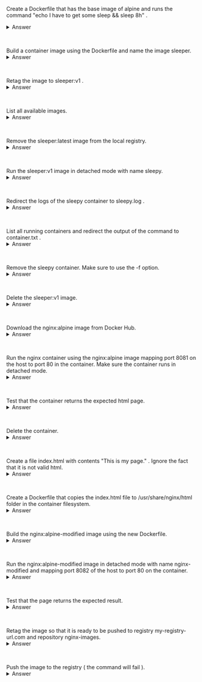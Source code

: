 Create a Dockerfile that has the base image of alpine and runs the command "echo I have to get some sleep && sleep 8h" .
<details>
  <summary>Answer</summary>

```
vim Dockerfile
FROM alpine
CMD ["/bin/sh","-c","echo I have to get some sleep && sleep 8h"]
```

</details>
<p>&nbsp;</p>
Build a container image using the Dockerfile and name the image sleeper.
<details>
  <summary>Answer</summary>

```
podman image build -t sleeper -f Dockerfile .
# or
docker image build -t sleeper -f Dockerfile .
```

</details>
<p>&nbsp;</p>
Retag the image to sleeper:v1 .
<details>
  <summary>Answer</summary>

```
podman tag sleeper sleeper:v1
# or
docker tag sleeper sleeper:v1
```

</details>
<p>&nbsp;</p>
List all available images.
<details>
  <summary>Answer</summary>

```
podman images
# or
docker images
```

</details>
<p>&nbsp;</p>
Remove the sleeper:latest image from the local registry.
<details>
  <summary>Answer</summary>

```
podman rmi sleeper:latest
# or
docker rmi sleeper:latest
```

</details>
<p>&nbsp;</p>
Run the sleeper:v1 image in detached mode with name sleepy.
<details>
  <summary>Answer</summary>

```
podman run --name sleepy -d sleeper:v1
# or
docker run --name sleepy -d sleeper:v1
```

</details>
<p>&nbsp;</p>
Redirect the logs of the sleepy container to sleepy.log .
<details>
  <summary>Answer</summary>

```
podman logs sleepy > sleepy.log
# or
docker logs sleepy > sleepy.log
```

</details>
<p>&nbsp;</p>
List all running containers and redirect the output of the command to container.txt .
<details>
  <summary>Answer</summary>

```
podman ps > containers.txt
# or
docker ps > containers.txt
```

</details>
<p>&nbsp;</p>
Remove the sleepy container. Make sure to use the -f option.
<details>
  <summary>Answer</summary>

```
podman rm -f sleepy
# or
docker rm -f sleepy
```

</details>
<p>&nbsp;</p>
Delete the sleeper:v1 image.
<details>
  <summary>Answer</summary>

```
podman rmi sleeper:v1
# or
docker rmi sleeper:v1
```

</details>
<p>&nbsp;</p>
Download the nginx:alpine image from Docker Hub.

<details>
  <summary>Answer</summary>
```
podman pull docker.io/library/nginx:alpine
# or
docker pull nginx:alpine
```

</details>
<p>&nbsp;</p>
Run the nginx container using the nginx:alpine image mapping port 8081 on the host to port 80 in the container.
Make sure the container runs in detached mode.
<details>
  <summary>Answer</summary>

```
podman run --name nginx -d -p 8081:80 nginx:alpine
# or
docker run --name nginx -d -p 8081:80 nginx:alpine
```

</details>
<p>&nbsp;</p>
Test that the container returns the expected html page.
<details>
  <summary>Answer</summary>

```
curl http://localhost:8081
```

</details>
<p>&nbsp;</p>
Delete the container.
<details>
  <summary>Answer</summary>

```
podman rm -f nginx
# or
docker rm -f nginx
```

</details>
<p>&nbsp;</p>
Create a file index.html with contents "This is my page." . Ignore the fact that it is not valid html.
<details>
  <summary>Answer</summary>

```
echo "This is my page." > index.html
```

</details>
<p>&nbsp;</p>
Create a Dockerfile that copies the index.html file to /usr/share/nginx/html folder in the container filesystem.
<details>
  <summary>Answer</summary>

```
vim Dockerfile
FROM nginx:alpine
COPY index.html /usr/share/nginx/html
```

</details>
<p>&nbsp;</p>
Build the nginx:alpine-modified image using the new Dockerfile.

<details>
  <summary>Answer</summary>

```
podman build -t nginx:alpine-modified -f Dockerfile .
# or
docker image build -t nginx:alpine-modified -f Dockerfile .
```

</details>
<p>&nbsp;</p>
Run the nginx:alpine-modified image in detached mode with name nginx-modified and mapping port 8082 of the host to port 80 on the container.
<details>
  <summary>Answer</summary>

```
podman run --name nginx-modified -d -p 8082:80 nginx:alpine-modified
# or
docker run --name nginx-modified -d -p 8082:80 nginx:alpine-modified
```

</details>
<p>&nbsp;</p>
Test that the page returns the expected result.
<details>
  <summary>Answer</summary>

```
curl http://localhost:8082
```

</details>
<p>&nbsp;</p>
Retag the image so that it is ready to be pushed to registry my-registry-url.com and repository nginx-images.
<details>
  <summary>Answer</summary>

```
podman tag nginx:alpine-modified my-registry-url.com/nginx-images/nginx:alpine-modified
# or
docker tag nginx:alpine-modified my-registry-url.com/nginx-images/nginx:alpine-modified
```

</details>
<p>&nbsp;</p>
Push the image to the registry ( the command will fail ).
<details>
  <summary>Answer</summary>

```
podman push my-registry-url.com/nginx-images/nginx:alpine-modified
# or
docker push my-registry-url.com/nginx-images/nginx:alpine-modified
```

</details>